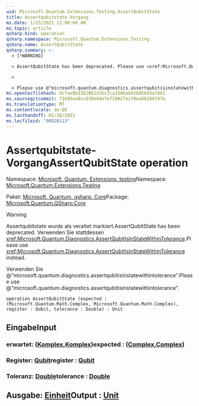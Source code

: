 ```yaml
---
uid: Microsoft.Quantum.Extensions.Testing.AssertQubitState
title: Assertqubitstate-Vorgang
ms.date: 1/23/2021 12:00:00 AM
ms.topic: article
qsharp.kind: operation
qsharp.namespace: Microsoft.Quantum.Extensions.Testing
qsharp.name: AssertQubitState
qsharp.summary: >-
  > [!WARNING]

  > AssertQubitState has been deprecated. Please use <xref:Microsoft.Quantum.Diagnostics.AssertQubitIsInStateWithinTolerance> instead.

  >

  > Please use @"microsoft.quantum.diagnostics.assertqubitisinstatewithintolerance".
ms.openlocfilehash: dcfae8b3382061d3bc2ca350bab92b05b64a7d61
ms.sourcegitcommit: 71605ea9cc630e84e7ef29027e1f0ea06299747e
ms.translationtype: MT
ms.contentlocale: de-DE
ms.lasthandoff: 01/26/2021
ms.locfileid: "98820113"
---
```

# <a name="assertqubitstate-operation"></a><span data-ttu-id="69e52-102">Assertqubitstate-Vorgang</span><span class="sxs-lookup"><span data-stu-id="69e52-102">AssertQubitState operation</span></span>

<span data-ttu-id="69e52-103">Namespace: [Microsoft. Quantum. Extensions. testing](xref:Microsoft.Quantum.Extensions.Testing)</span><span class="sxs-lookup"><span data-stu-id="69e52-103">Namespace: [Microsoft.Quantum.Extensions.Testing](xref:Microsoft.Quantum.Extensions.Testing)</span></span>

<span data-ttu-id="69e52-104">Paket: [Microsoft. Quantum. qsharp. Core](https://nuget.org/packages/Microsoft.Quantum.QSharp.Core)</span><span class="sxs-lookup"><span data-stu-id="69e52-104">Package: [Microsoft.Quantum.QSharp.Core](https://nuget.org/packages/Microsoft.Quantum.QSharp.Core)</span></span>


> [!WARNING]
> <span data-ttu-id="69e52-105">Assertqubitstate wurde als veraltet markiert.</span><span class="sxs-lookup"><span data-stu-id="69e52-105">AssertQubitState has been deprecated.</span></span> <span data-ttu-id="69e52-106">Verwenden Sie stattdessen <xref:Microsoft.Quantum.Diagnostics.AssertQubitIsInStateWithinTolerance>.</span><span class="sxs-lookup"><span data-stu-id="69e52-106">Please use <xref:Microsoft.Quantum.Diagnostics.AssertQubitIsInStateWithinTolerance> instead.</span></span>
>
> <span data-ttu-id="69e52-107">Verwenden Sie @"microsoft.quantum.diagnostics.assertqubitisinstatewithintolerance".</span><span class="sxs-lookup"><span data-stu-id="69e52-107">Please use @"microsoft.quantum.diagnostics.assertqubitisinstatewithintolerance".</span></span>



```qsharp
operation AssertQubitState (expected : (Microsoft.Quantum.Math.Complex, Microsoft.Quantum.Math.Complex), register : Qubit, tolerance : Double) : Unit
```


## <a name="input"></a><span data-ttu-id="69e52-108">Eingabe</span><span class="sxs-lookup"><span data-stu-id="69e52-108">Input</span></span>

### <a name="expected--complexcomplex"></a><span data-ttu-id="69e52-109">erwartet: ([Komplex](xref:Microsoft.Quantum.Math.Complex),[Komplex](xref:Microsoft.Quantum.Math.Complex))</span><span class="sxs-lookup"><span data-stu-id="69e52-109">expected : ([Complex](xref:Microsoft.Quantum.Math.Complex),[Complex](xref:Microsoft.Quantum.Math.Complex))</span></span>




### <a name="register--qubit"></a><span data-ttu-id="69e52-110">Register: [Qubit](xref:microsoft.quantum.lang-ref.qubit)</span><span class="sxs-lookup"><span data-stu-id="69e52-110">register : [Qubit](xref:microsoft.quantum.lang-ref.qubit)</span></span>




### <a name="tolerance--double"></a><span data-ttu-id="69e52-111">Toleranz: [Double](xref:microsoft.quantum.lang-ref.double)</span><span class="sxs-lookup"><span data-stu-id="69e52-111">tolerance : [Double](xref:microsoft.quantum.lang-ref.double)</span></span>





## <a name="output--unit"></a><span data-ttu-id="69e52-112">Ausgabe: [Einheit](xref:microsoft.quantum.lang-ref.unit)</span><span class="sxs-lookup"><span data-stu-id="69e52-112">Output : [Unit](xref:microsoft.quantum.lang-ref.unit)</span></span>

